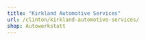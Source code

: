 ```yaml
---
title: "Kirkland Automotive Services"
url: /clinton/kirkland-automotive-services/
shop: Autowerkstatt
---
```

